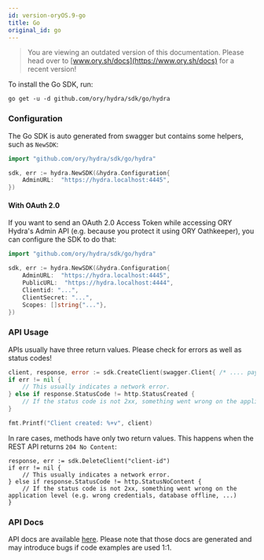 ```yaml
---
id: version-oryOS.9-go
title: Go
original_id: go
---
```


> You are viewing an outdated version of this documentation. Please head over
> to [www.ory.sh/docs](https://www.ory.sh/docs) for a recent version!

To install the Go SDK, run:

```
go get -u -d github.com/ory/hydra/sdk/go/hydra
```

### Configuration

The Go SDK is auto generated from swagger but contains some helpers, such as
`NewSDK`:

```go
import "github.com/ory/hydra/sdk/go/hydra"

sdk, err := hydra.NewSDK(&hydra.Configuration{
    AdminURL:  "https://hydra.localhost:4445",
})
```

#### With OAuth 2.0

If you want to send an OAuth 2.0 Access Token while accessing ORY Hydra's Admin
API (e.g. because you protect it using ORY Oathkeeper), you can configure the
SDK to do that:

```go
import "github.com/ory/hydra/sdk/go/hydra"

sdk, err := hydra.NewSDK(&hydra.Configuration{
    AdminURL:  "https://hydra.localhost:4445",
    PublicURL:  "https://hydra.localhost:4444",
    Clientid: "...",
    ClientSecret: "...",
    Scopes: []string{"..."},
})
```

### API Usage

APIs usually have three return values. Please check for errors as well as status
codes!

```go
client, response, error := sdk.CreateClient(swagger.Client{ /* .... payload .... */})
if err != nil {
    // This usually indicates a network error.
} else if response.StatusCode != http.StatusCreated {
    // If the status code is not 2xx, something went wrong on the application level (e.g. wrong credentials, database offline, ...)
}

fmt.Printf("Client created: %+v", client)
```

In rare cases, methods have only two return values. This happens when the REST
API returns `204 No Content`:

```
response, err := sdk.DeleteClient("client-id")
if err != nil {
    // This usually indicates a network error.
} else if response.StatusCode != http.StatusNoContent {
    // If the status code is not 2xx, something went wrong on the application level (e.g. wrong credentials, database offline, ...)
}
```

### API Docs

API docs are available
[here](https://github.com/ory/hydra/blob/master/sdk/go/hydra/swagger/README.md).
Please note that those docs are generated and may introduce bugs if code
examples are used 1:1.
